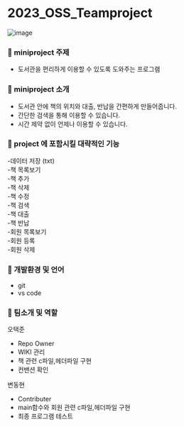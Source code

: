 # 2023_OSS_Teamproject
![image](https://user-images.githubusercontent.com/126431882/236813899-379b5916-a5e6-469a-9703-97ac5ba57304.png)


### :pushpin: miniproject 주제<br>
- 도서관을 편리하게 이용할 수 있도록 도와주는 프로그램

### :pushpin: miniproject 소개<br>
- 도서관 안에 책의 위치와 대출, 반납을 간편하게 만들어줍니다.
- 간단한 검색을 통해 이용할 수 있습니다.
- 시간 제약 없이 언제나 이용할 수 있습니다.

### :pushpin: project 에 포함시킬 대략적인 기능<br>
-데이터 저장 (txt)<br>
-책 목록보기<br> 
-책 추가<br> 
-책 삭제<br> 
-책 수정<br> 
-책 검색<br> 
-책 대출<br> 
-책 반납<br> 
-회원 목록보기<br> 
-회원 등록<br> 
-회원 삭제<br> 

### :pushpin: 개발환경 및 언어<br>
- git<br>
- vs code

### :pushpin: 팀소개 및 역할<br>
오택준<br>
- Repo Owner
- WIKI 관리
- 책 관련 c파일,헤더파일 구현
- 컨밴션 확인

변동현<br>
- Contributer
- main함수와 회원 관련 c파일,헤더파일 구현
- 최종 프로그램 테스트
